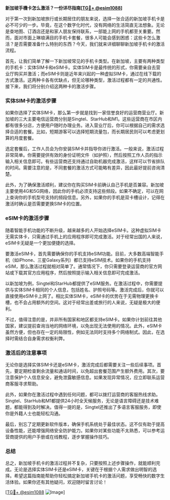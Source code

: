 **新加坡手機卡怎么激活？一份详尽指南[[TG💪+ @esim1088](https://t.me/s/esim1088)]**

对于第一次到新加坡旅行或长期居住的朋友来说，选择一张合适的新加坡手机卡是必不可少的一步。毕竟，在这个数字化时代，没有网络的生活简直无法想象。无论是查地图、订酒店还是和家人朋友保持联系，一部能上网的手机都至关重要。然而，面对市面上琳琅满目的手机卡套餐，很多人可能会感到困惑：这些卡怎么激活？是否需要准备什么特别的东西？今天，我们就来详细聊聊新加坡手机卡的激活流程。

首先，让我们简单了解一下新加坡常见的手机卡类型。在新加坡，主要有两种类型的手机卡：实体SIM卡和eSIM卡。实体SIM卡是最传统的形式，你需要亲自去营业厅购买并激活；而eSIM卡则是近年来兴起的一种虚拟SIM卡，通过在线下载的方式激活。这两种卡各有优缺点，但无论哪种类型，激活过程都有一定的共通性。接下来，我们将分别介绍这两种卡的激活步骤。

### 实体SIM卡的激活步骤

如果你选择了实体SIM卡，那么第一步就是找到一家信誉良好的运营商营业厅。新加坡的三大主要电信运营商分别是Singtel、StarHub和M1。这些运营商在市区内都有很多分店，方便用户随时办理业务。进入营业厅后，你可以根据自己的需求选择合适的套餐。比如，短期游客可以选择短期流量包，而长期居民则可以考虑更划算的月度套餐。

选定套餐后，工作人员会为你安装SIM卡并指导你进行激活。一般来说，激活过程非常简单。你需要提供有效的身份证明文件（如护照），然后按照工作人员的指示输入相关信息即可。有些运营商还支持通过自助机器完成激活，这样可以节省排队的时间。需要注意的是，不同套餐的激活方式可能略有差异，因此最好提前咨询清楚。

此外，为了确保激活顺利，建议你在购买SIM卡前确认自己手机是否兼容。新加坡主要使用4G和5G网络，因此你的手机必须支持这些频段。如果不确定，可以在网上查询你的手机型号支持的频段信息。另外，如果你的手机是双卡槽设计，记得在激活时确认是否需要更换SIM卡的位置。

### eSIM卡的激活步骤

随着智能手机功能的不断升级，越来越多的人开始选择eSIM卡。这种虚拟SIM卡无需实体卡，只需通过手机上的应用程序即可完成激活。对于经常出国的人来说，eSIM卡无疑是一个更加便捷的选择。

要激活eSIM卡，首先需要确保你的手机支持eSIM功能。目前，大多数高端智能手机（如iPhone、三星Galaxy系列）都已支持eSIM技术。如果你的手机支持eSIM，那么激活过程就相对简单了。通常情况下，你只需要登录运营商的官方网站或下载其官方应用程序，然后按照提示输入相关信息即可完成激活。

以新加坡为例，Singtel和StarHub都提供了eSIM服务。在激活过程中，你需要提供与实体SIM卡相同的个人信息，包括姓名、护照号码等。激活完成后，你就可以直接使用eSIM卡上网了。相比实体SIM卡，eSIM卡的优势在于无需物理更换卡槽，也不会占用额外的空间。这对于经常出差或旅行的人来说，无疑是极大的便利。

不过，值得注意的是，并非所有国家和地区都支持eSIM卡。如果你计划前往其他国家，建议提前查询当地的网络环境，以免出现无法使用的情况。此外，eSIM卡虽然方便，但也存在一定的局限性，例如无法同时支持多个网络制式。因此，在选择时需结合自身需求权衡利弊。

### 激活后的注意事项

无论你是选择实体SIM卡还是eSIM卡，激活完成后都需要关注一些后续事项。首先，要定期检查剩余流量和通话时间，以免超出套餐范围产生额外费用。其次，要注意保护个人信息安全，避免泄露敏感信息。如果发现异常情况，应立即联系运营商客服寻求帮助。

此外，如果你在激活过程中遇到任何问题，都可以拨打运营商的客服热线求助。Singtel、StarHub和M1都提供24小时全天候服务，无论是语言障碍还是技术难题，都能得到及时解决。值得一提的是，Singtel还推出了多语言客服服务，即使你是外籍人士也能轻松沟通。

最后，别忘了定期更新软件版本，确保手机系统处于最佳状态。这不仅有助于提高设备性能，还能增强网络安全防护能力。如果你对某些功能不太熟悉，可以参考运营商提供的用户手册或在线教程，逐步掌握操作技巧。

### 总结

总之，新加坡手机卡的激活过程并不复杂，只要按照上述步骤操作，就能顺利完成。无论是选择实体SIM卡还是eSIM卡，关键在于根据个人需求做出明智的选择。希望这篇指南能帮助你轻松搞定新加坡手机卡的激活问题，享受畅快的数字生活体验。如果你还有其他疑问，欢迎随时留言讨论！

[[TG💪+ @esim1088](https://t.me/s/esim1088) ![Image](https://i.postimg.cc/4NQfJmqS/Snipaste-2025-05-13-00-14-12.png)]